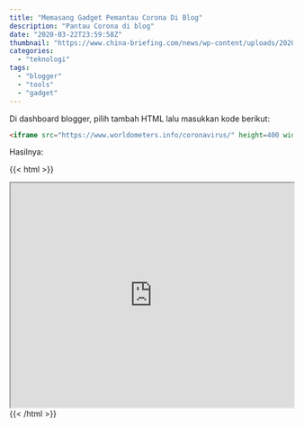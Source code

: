 ```yaml
---
title: "Memasang Gadget Pemantau Corona Di Blog"
description: "Pantau Corona di blog"
date: "2020-03-22T23:59:58Z"
thumbnail: "https://www.china-briefing.com/news/wp-content/uploads/2020/02/How-contagious-is-the-coronavirus.jpg"
categories:
  - "teknologi"
tags:
  - "blogger"
  - "tools"
  - "gadget"
---
```


Di dashboard blogger, pilih tambah HTML lalu masukkan kode berikut:

```html
<iframe src="https://www.worldometers.info/coronavirus/" height=400 width="100%"></iframe>
```

Hasilnya:

{{< html >}}
<iframe src="https://www.worldometers.info/coronavirus/" height=400 width="100%"></iframe>
{{< /html >}}